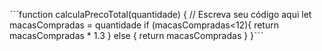 ˋˋˋfunction calculaPrecoTotal(quantidade) {
  // Escreva seu código aqui
  let macasCompradas = quantidade
  if (macasCompradas<12){
    return macasCompradas * 1.3
  } else {
  return macasCompradas
}
}ˋˋˋ